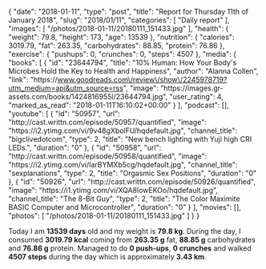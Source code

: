 {
    "date": "2018-01-11",
    "type": "post",
    "title": "Report for Thursday 11th of January 2018",
    "slug": "2018\/01\/11",
    "categories": [
        "Daily report"
    ],
    "images": [
        "\/photos\/2018-01-11\/20180111_151433.jpg"
    ],
    "health": {
        "weight": 79.8,
        "height": 173,
        "age": 13539
    },
    "nutrition": {
        "calories": 3019.79,
        "fat": 263.35,
        "carbohydrates": 88.85,
        "protein": 76.86
    },
    "exercise": {
        "pushups": 0,
        "crunches": 0,
        "steps": 4507
    },
    "media": {
        "books": [
            {
                "id": "23644794",
                "title": "10% Human: How Your Body's Microbes Hold the Key to Health and Happiness",
                "author": "Alanna Collen",
                "link": "https:\/\/www.goodreads.com\/review\/show\/2245978719?utm_medium=api&utm_source=rss",
                "image": "https:\/\/images.gr-assets.com\/books\/1424816955l\/23644794.jpg",
                "user_rating": 4,
                "marked_as_read": "2018-01-11T16:10:02+00:00"
            }
        ],
        "podcast": [],
        "youtube": [
            {
                "id": "50957",
                "url": "http:\/\/cast.writtn.com\/episode\/50957\/quantified",
                "image": "https:\/\/i2.ytimg.com\/vi\/9v48gXbolFU\/hqdefault.jpg",
                "channel_title": "bigclivedotcom",
                "type": 2,
                "title": "New bench lighting with Yuji high CRI LEDs.",
                "duration": "0"
            },
            {
                "id": "50958",
                "url": "http:\/\/cast.writtn.com\/episode\/50958\/quantified",
                "image": "https:\/\/i2.ytimg.com\/vi\/IarBYMXb5cg\/hqdefault.jpg",
                "channel_title": "sexplanations",
                "type": 2,
                "title": "Orgasmic Sex Positions",
                "duration": "0"
            },
            {
                "id": "50926",
                "url": "http:\/\/cast.writtn.com\/episode\/50926\/quantified",
                "image": "https:\/\/i1.ytimg.com\/vi\/XQA8lowEKOo\/hqdefault.jpg",
                "channel_title": "The 8-Bit Guy",
                "type": 2,
                "title": "The Color Maximite BASIC Computer and Microcontroller",
                "duration": "0"
            }
        ],
        "movies": [],
        "photos": [
            "\/photos\/2018-01-11\/20180111_151433.jpg"
        ]
    }
}

Today I am <strong>13539 days</strong> old and my weight is <strong>79.8 kg</strong>. During the day, I consumed <strong>3019.79 kcal</strong> coming from <strong>263.35 g</strong> fat, <strong>88.85 g</strong> carbohydrates and <strong>76.86 g</strong> protein. Managed to do <strong>0 push-ups</strong>, <strong>0 crunches</strong> and walked <strong>4507 steps</strong> during the day which is approximately <strong>3.43 km</strong>.